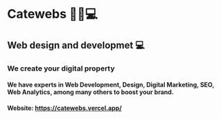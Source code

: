 # Catewebs 💜😺💻
## Web design and developmet 💻
### We create your digital property
#### We have experts in Web Development, Design, Digital Marketing, SEO, Web Analytics, among many others to boost your brand.
#### Website: https://catewebs.vercel.app/

